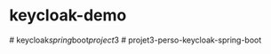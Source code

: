 # keycloak-demo
#   k e y c l o a k _ s p r i n g _ b o o t _ p r o j e c t _ 3  
 #   p r o j e t 3 - p e r s o - k e y c l o a k - s p r i n g - b o o t  
 